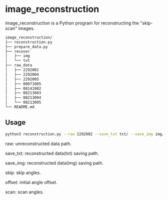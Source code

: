 # image_reconstruction

image_reconstruction is a Python program for reconstructing the "skip-scan" images.

```bash
image_reconstruction/
├── reconstruction.py
├── prepare_data.py
├── recover
│   ├── img
│   └── txt
├── raw_data
│   ├── 2292002
│   ├── 2292004
│   ├── 2292005
│   ├── 08071005
│   ├── 08141002
│   ├── 08213003
│   ├── 08213004
│   └── 08213005
└── README.md
```

## Usage

```bash
python3 reconstruction.py --raw 2292002 --save_txt txt/ --save_img img/ --skip 2 --offset 1 --scan 1 
```
raw: unreconstructed data path.         
      
save_txt: reconstructed data(txt) saving path.  
 
save_img: reconstructed data(img) saving path.

skip: skip angles.  

offset: initial angle offset.   

scan: scan angles.  
